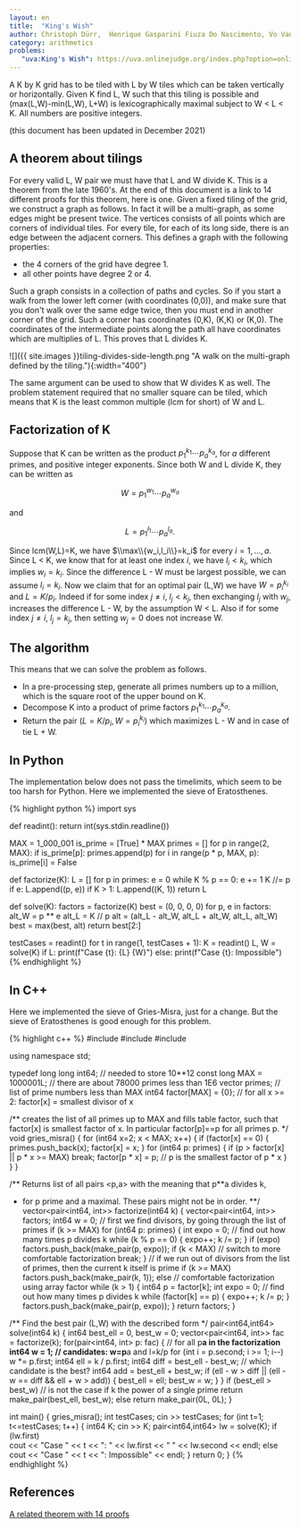 ```yaml
---
layout: en
title:  "King's Wish"
author: Christoph Dürr,  Henrique Gasparini Fiuza Do Nascimento, Vo Van Huy, Erdi Çan
category: arithmetics
problems:
   "uva:King's Wish": https://uva.onlinejudge.org/index.php?option=onlinejudge&page=show_problem&problem=2873
---
```


A K by K grid has to be tiled with L by W tiles which can be taken vertically or horizontally.  Given K find L, W such that this tiling is possible and (max(L,W)-min(L,W), L+W) is lexicographically maximal subject to W < L < K.  All numbers are positive integers.

(this document has been updated in December 2021)

## A theorem about tilings

For every valid L, W pair we must have that L and W divide K.  This is a theorem from the late 1960's. At the end of this document is a link to 14 different proofs for this theorem, here is one.  Given a fixed tiling of the grid, we construct a graph as follows. In fact it will be a multi-graph, as some edges might be present twice. The vertices consists of all points which are corners of individual tiles. For every tile, for each of its long side, there is an edge between the adjacent corners.  This defines a graph with the following properties:

- the 4 corners of the grid have degree 1.
- all other points have degree 2 or 4.

Such a graph consists in a collection of paths and cycles. So if you start a walk from the lower left corner (with coordinates (0,0)), and make sure that you don't walk over the same edge twice, then you must end in another corner of the grid. Such a corner has coordinates (0,K), (K,K) or (K,0).  The coordinates of the intermediate points along the path all have coordinates which are multiplies of L. This proves that L divides K.  

![]({{ site.images }}tiling-divides-side-length.png "A walk on the multi-graph defined by the tiling."){:width="400"}

The same argument can be used to show that W divides K as well.  The problem statement required that no smaller square can be tiled, which means that K is the least common multiple (lcm for short) of W and L.

## Factorization of K

Suppose that K can be written as the product $p_1^{k_1}\cdots p_a^{k_a}$, for $a$ different primes, and positive integer exponents. Since both W and L divide K, they can be written as

$$ W = p_1^{w_1}\cdots p_a^{w_a} $$

and 

$$ L = p_1^{l_1}\cdots p_a^{l_a}. $$

Since lcm(W,L)=K, we have $\\max\\{w_i,l_i\\}=k_i$ for every $i=1,\ldots,a$.
Since L < K, we know that for at least one index $i$, we have $l_i < k_i$, which implies $w_i = k_i$. Since the difference L - W must be largest possible, we can assume $l_i = k_i$.  Now we claim that for an optimal pair (L,W) we have $W = p_i^{k_i}$ and $L=K/p_i$.  Indeed if for some index $j\neq i$, $l_j < k_j$, then exchanging $l_j$ with $w_j$, increases the difference L - W, by the assumption W < L.  Also  if for some index $j\neq i$, 
$l_j=k_j$, then setting $w_j=0$ does not increase W.  


## The algorithm

This means that we can solve the problem as follows.

- In a pre-processing step, generate all primes numbers up to a million, which is the square root of the upper bound on K.
- Decompose K into a product of prime factors $p_1^{k_1}\cdots p_a^{k_a}$.
- Return the pair $(L=K/p_i, W=p_i^{k_i})$ which maximizes L - W and in case of tie L + W.

## In Python

The implementation below does not pass the timelimits, which seem to be too harsh for Python. Here we implemented the sieve of Eratosthenes.

{% highlight python %}
import sys

def readint(): return int(sys.stdin.readline())

MAX = 1_000_001
is_prime = [True] * MAX 
primes = []
for p in range(2, MAX):
    if is_prime[p]:
        primes.append(p)
        for i in range(p * p, MAX, p):
            is_prime[i] = False 

def factorize(K):
    L = []
    for p in primes:
        e = 0
        while K % p == 0: 
            e += 1
            K //= p
        if e:
            L.append((p, e))
    if K > 1:
        L.append((K, 1))
    return L

def solve(K):
    factors = factorize(K)
    best = (0, 0, 0, 0)
    for p, e in factors:
        alt_W = p ** e 
        alt_L = K // p 
        alt = (alt_L - alt_W, alt_L + alt_W, alt_L, alt_W)
        best = max(best, alt)
    return best[2:]

testCases = readint()
for t in range(1, testCases + 1):
    K = readint()
    L, W = solve(K)
    if L:
        print(f"Case {t}: {L} {W}")
    else:
        print(f"Case {t}: Impossible")
{% endhighlight %}

## In C++

Here we implemented the sieve of Gries-Misra, just for a change.  But the sieve of Eratosthenes is good enough for this problem.

{% highlight c++ %}
#include <iostream>
#include <vector>
#include <algorithm>

using namespace std;

typedef long long int64;                  // needed to store 10**12
const long MAX = 1000001L;                // there are about 78000 primes less than 1E6
vector<int64> primes;                     // list of prime numbers less than MAX
int64 factor[MAX] = {0};                  // for all x >= 2: factor[x] = smallest divisor of x

/** creates the list of all primes up to MAX
and fills table factor, such that factor[x] is smallest factor of x.
In particular factor[p]==p for all primes p.
*/
void gries_misra() {
    for (int64 x=2; x < MAX; x++) {
        if (factor[x] == 0) {
            primes.push_back(x);
            factor[x] = x;
        }
        for (int64 p: primes) {
            if (p > factor[x] || p * x >= MAX)
                break;
            factor[p * x] = p;  // p is the smallest factor of p * x
        }
    }
}

/** Returns list of all pairs <p,a> with the meaning that p**a divides k,
 * for p prime and a maximal.  These pairs might not be in order.
 **/
vector<pair<int64, int>> factorize(int64 k) {
    vector<pair<int64, int>> factors;
    int64 w = 0;
    // first we find divisors, by going through the list of primes
    if (k >= MAX)
        for (int64 p: primes) {
            int expo = 0;           // find out how many times p divides k
            while (k % p == 0) {
                expo++;
                k /= p;
            }
            if (expo)
                factors.push_back(make_pair(p, expo));
            if (k < MAX)            // switch to more comfortable factorization
                break;
        }
    // if we run out of divisors from the list of primes, then the current k itself is prime
    if (k >= MAX)
        factors.push_back(make_pair(k, 1));
    else                            // comfortable factorization using array factor
        while (k > 1) {
            int64 p = factor[k];
            int expo = 0;           // find out how many times p divides k
            while (factor[k] == p) {
                expo++;
                k /= p;
            }
            factors.push_back(make_pair(p, expo));
        }
    return factors;
}

/** Find the best pair (L,W) with the described form
 */
pair<int64,int64> solve(int64 k) {
    int64 best_ell = 0, best_w = 0;
    vector<pair<int64, int>> fac = factorize(k);
    for(pair<int64, int> p: fac) {          // for all p**a in the factorization
        int64 w = 1;                        // candidates: w=p**a and l=k/p
        for (int i = p.second; i >= 1; i--)
            w *= p.first;
        int64 ell = k / p.first;
        int64 diff = best_ell - best_w;     // which candidate is the best?
        int64 add = best_ell + best_w;
        if (ell - w > diff || (ell - w == diff && ell + w > add)) {
            best_ell = ell;
            best_w = w;
        }
    }
    if (best_ell > best_w)  // is not the case if k the power of a single prime
        return make_pair(best_ell, best_w);
    else
        return make_pair(0L, 0L);
}


int main() {
  gries_misra();
  int testCases;
  cin >> testCases;
  for (int t=1; t<=testCases; t++) {
    int64 K;
    cin >> K;
    pair<int64,int64> lw = solve(K);
    if (lw.first)  
        cout << "Case " << t << ": " << lw.first << " " << lw.second << endl;
    else
        cout << "Case " << t << ": Impossible" << endl;
  }
  return 0;
}
{% endhighlight %}

## References


[A related theorem with 14 proofs](https://www.maa.org/sites/default/files/pdf/upload_library/22/Ford/Wagon601-617.pdf)


